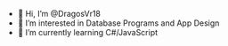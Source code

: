 - 👋 Hi, I’m @DragosVr18
- 👀 I’m interested in Database Programs and App Design
- 🌱 I’m currently learning C#/JavaScript

<!---
DragosVr18/DragosVr18 is a ✨ special ✨ repository because its `README.md` (this file) appears on your GitHub profile.
You can click the Preview link to take a look at your changes.
--->
